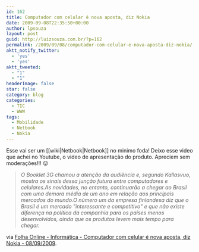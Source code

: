 ```yaml
---
id: 162
title: Computador com celular é nova aposta, diz Nokia
date: 2009-09-08T22:35:50+00:00
author: lpsouza
layout: post
guid: http://luizsouza.com.br/?p=162
permalink: /2009/09/08/computador-com-celular-e-nova-aposta-diz-nokia/
aktt_notify_twitter:
  - 'yes'
  - 'yes'
aktt_tweeted:
  - "1"
  - "1"
headerImage: false
star: false
category: blog
categories:
  - TIC
  - WWW
tags:
  - Mobilidade
  - Netbook
  - Nokia
---
```

Esse vai ser um [[wiki|Netbook|Netbook]] no minimo foda! Deixo esse video que achei no Youtube, o video de apresentação do produto. Apreciem sem moderações!!! 😛

> _O Booklet 3G chamou a atenção da audiência e, segundo Kallasvuo, mostra os sinais dessa junção futura entre computadores e celulares.As novidades, no entanto, continuarão a chegar ao Brasil com uma demora média de um ano em relação aos principais mercados do mundo.O número um da empresa finlandesa diz que o Brasil é um mercado "interessante e competitivo" e que não existe diferença na política da companhia para os países menos desenvolvidos, ainda que os produtos levem mais tempo para chegar._

via [Folha Online - Informática - Computador com celular é nova aposta, diz Nokia - 08/09/2009](http://www1.folha.uol.com.br/folha/informatica/ult124u621163.shtml).